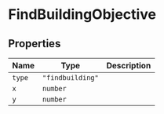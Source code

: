 # FindBuildingObjective

## Properties

| Name | Type | Description |
|------|------|-------------|
| `type` | `"findbuilding"` |  |
| `x` | `number` |  |
| `y` | `number` |  |

